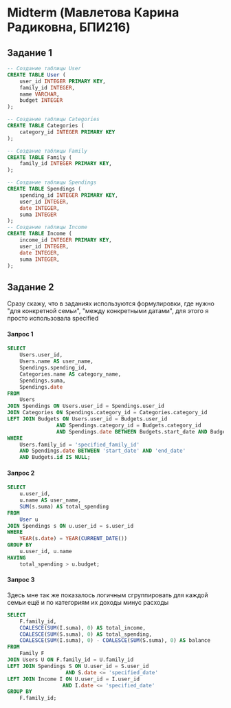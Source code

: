 # Midterm (Мавлетова Карина Радиковна, БПИ216)
## Задание 1
``` sql
-- Создание таблицы User
CREATE TABLE User (
    user_id INTEGER PRIMARY KEY,
    family_id INTEGER,
    name VARCHAR,
    budget INTEGER
);

-- Создание таблицы Categories
CREATE TABLE Categories (
    category_id INTEGER PRIMARY KEY
);

-- Создание таблицы Family
CREATE TABLE Family (
    family_id INTEGER PRIMARY KEY,
);

-- Создание таблицы Spendings
CREATE TABLE Spendings (
    spending_id INTEGER PRIMARY KEY,
    user_id INTEGER,
    date INTEGER,
    suma INTEGER
);
-- Создание таблицы Income
CREATE TABLE Income (
    income_id INTEGER PRIMARY KEY,
    user_id INTEGER,
    date INTEGER,
    suma INTEGER,
);
```
## Задание 2
Сразу скажу, что в заданиях используются формулировки, где нужно "для конкретной семьи", "между конкретными датами", для этого я просто использовала specified 
#### Запрос 1
``` sql
SELECT
    Users.user_id,
    Users.name AS user_name,
    Spendings.spending_id,
    Categories.name AS category_name,
    Spendings.suma,
    Spendings.date
FROM
    Users
JOIN Spendings ON Users.user_id = Spendings.user_id
JOIN Categories ON Spendings.category_id = Categories.category_id
LEFT JOIN Budgets ON Users.user_id = Budgets.user_id
                AND Spendings.category_id = Budgets.category_id
                AND Spendings.date BETWEEN Budgets.start_date AND Budgets.end_date
WHERE
    Users.family_id = 'specified_family_id'
    AND Spendings.date BETWEEN 'start_date' AND 'end_date'
    AND Budgets.id IS NULL;

```
#### Запрос 2
``` sql
SELECT
    u.user_id,
    u.name AS user_name,
    SUM(s.suma) AS total_spending
FROM
    User u
JOIN Spendings s ON u.user_id = s.user_id
WHERE
    YEAR(s.date) = YEAR(CURRENT_DATE())
GROUP BY
    u.user_id, u.name
HAVING
    total_spending > u.budget;
```

#### Запрос 3
Здесь мне так же показалось логичным сгруппировать для каждой семьи ещё и по категориям их доходы минус расходы
``` sql
SELECT
    F.family_id,
    COALESCE(SUM(I.suma), 0) AS total_income,
    COALESCE(SUM(S.suma), 0) AS total_spending,
    COALESCE(SUM(I.suma), 0) - COALESCE(SUM(S.suma), 0) AS balance
FROM
    Family F
JOIN Users U ON F.family_id = U.family_id
LEFT JOIN Spendings S ON U.user_id = S.user_id
                   AND S.date <= 'specified_date'
LEFT JOIN Income I ON U.user_id = I.user_id
                  AND I.date <= 'specified_date'
GROUP BY
    F.family_id;
```
